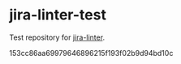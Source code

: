 # jira-linter-test

Test repository for [jira-linter].

[jira-linter]: https://github.com/btwrk/action-jira-linter
153cc86aa69979646896215f193f02b9d94bd10c
